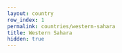 ```yaml
---
layout: country
row_index: 1
permalink: countries/western-sahara
title: Western Sahara
hidden: true
---
```

